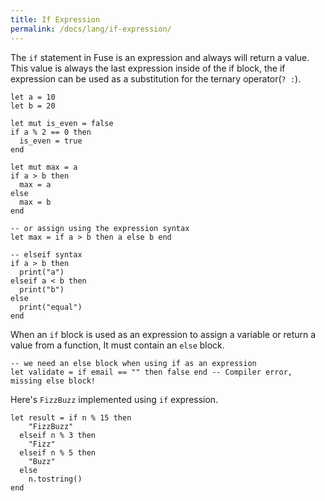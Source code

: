 ```yaml
---
title: If Expression
permalink: /docs/lang/if-expression/
---
```


The `if` statement in Fuse is an expression and always will return a value. This value is always the last expression inside of the if block, the if expression can be used as a substitution for the ternary operator(`? :`).

```fuse
let a = 10
let b = 20

let mut is_even = false
if a % 2 == 0 then
  is_even = true
end

let mut max = a
if a > b then
  max = a
else
  max = b
end

-- or assign using the expression syntax
let max = if a > b then a else b end

-- elseif syntax
if a > b then
  print("a")
elseif a < b then
  print("b")
else
  print("equal")
end
```

When an `if` block is used as an expression to assign a variable or return a value from a function, It must contain an `else` block.

```fuse
-- we need an else block when using if as an expression
let validate = if email == "" then false end -- Compiler error, missing else block!
```

Here's `FizzBuzz` implemented using `if` expression.

```fuse
let result = if n % 15 then
    "FizzBuzz"
  elseif n % 3 then
    "Fizz"
  elseif n % 5 then
    "Buzz"
  else
    n.tostring()
end
```
